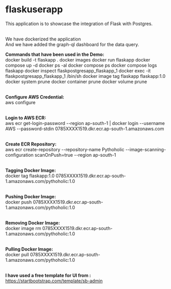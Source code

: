 # flaskuserapp
This application is to showcase the integration of Flask with Postgres.

<br>We have dockerized the application
<br>And we have added the graph-ql dashboard for the data query.

**Commands that have been used in the Demo:<br>**
docker build -t flaskapp .
docker images 
docker run flaskapp 
docker compose up -d
docker ps -al
docker compose ps 
docker compose logs flaskapp
docker inspect flaskpostgresapp_flaskapp_1
docker exec -it flaskpostgresapp_flaskapp_1 /bin/sh
docker image tag flaskapp flaskapp:1.0
docker system prune
docker container prune
docker volume prune

**<br>Configure AWS Credential:<br>**
aws configure

**<br>Login to AWS ECR:<br>**
aws ecr get-login-password --region ap-south-1 | docker login --username AWS --password-stdin 0785XXXX1519.dkr.ecr.ap-south-1.amazonaws.com

**<br>Create ECR Repository:<br>**
aws ecr create-repository --repository-name Pythoholic --image-scanning-configuration scanOnPush=true --region ap-south-1

**<br>Tagging Docker Image:<br>**
docker tag flaskapp:1.0 0785XXXX1519.dkr.ecr.ap-south-1.amazonaws.com/pythoholic:1.0

**<br>Pushing Docker Image:<br>**
docker push 0785XXXX1519.dkr.ecr.ap-south-1.amazonaws.com/pythoholic:1.0

**<br>Removing Docker Image:<br>**
docker image rm 0785XXXX1519.dkr.ecr.ap-south-1.amazonaws.com/pythoholic:1.0

**<br>Pulling Docker Image:<br>**
docker pull 0785XXXX1519.dkr.ecr.ap-south-1.amazonaws.com/pythoholic:1.0

**<br>I have used a free template for UI from :<br>**
https://startbootstrap.com/template/sb-admin
